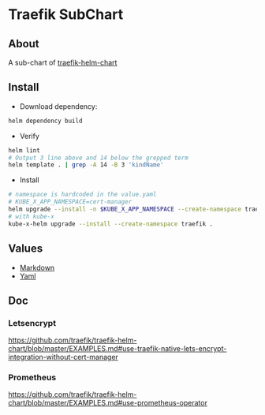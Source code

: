 # Traefik SubChart

## About
A sub-chart of [traefik-helm-chart](https://github.com/traefik/traefik-helm-chart)

## Install

* Download dependency:
```bash
helm dependency build
```
* Verify
```bash
helm lint
# Output 3 line above and 14 below the grepped term
helm template . | grep -A 14 -B 3 'kindName'
```
* Install
```bash
# namespace is hardcoded in the value.yaml
# KUBE_X_APP_NAMESPACE=cert-manager
helm upgrade --install -n $KUBE_X_APP_NAMESPACE --create-namespace traefik .
# with kube-x
kube-x-helm upgrade --install --create-namespace traefik .
```

## Values

* [Markdown](https://github.com/traefik/traefik-helm-chart/blob/master/traefik/VALUES.md)
* [Yaml](https://github.com/traefik/traefik-helm-chart/blob/master/traefik/values.yaml)

## Doc
### Letsencrypt

https://github.com/traefik/traefik-helm-chart/blob/master/EXAMPLES.md#use-traefik-native-lets-encrypt-integration-without-cert-manager
### Prometheus

https://github.com/traefik/traefik-helm-chart/blob/master/EXAMPLES.md#use-prometheus-operator

